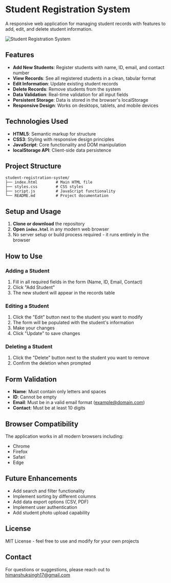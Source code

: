 # Student Registration System

A responsive web application for managing student records with features to add, edit, and delete student information.

![Student Registration System](https://i.imgur.com/placeholder.png)

## Features

- **Add New Students**: Register students with name, ID, email, and contact number
- **View Records**: See all registered students in a clean, tabular format
- **Edit Information**: Update existing student records
- **Delete Records**: Remove students from the system
- **Data Validation**: Real-time validation for all input fields
- **Persistent Storage**: Data is stored in the browser's localStorage
- **Responsive Design**: Works on desktops, tablets, and mobile devices

## Technologies Used

- **HTML5**: Semantic markup for structure
- **CSS3**: Styling with responsive design principles
- **JavaScript**: Core functionality and DOM manipulation
- **localStorage API**: Client-side data persistence

## Project Structure

```
student-registration-system/
├── index.html        # Main HTML file
├── styles.css        # CSS styles
├── script.js         # JavaScript functionality
└── README.md         # Project documentation
```

## Setup and Usage

1. **Clone or download** the repository
2. **Open `index.html`** in any modern web browser
3. No server setup or build process required - it runs entirely in the browser

## How to Use

### Adding a Student
1. Fill in all required fields in the form (Name, ID, Email, Contact)
2. Click "Add Student"
3. The new student will appear in the records table

### Editing a Student
1. Click the "Edit" button next to the student you want to modify
2. The form will be populated with the student's information
3. Make your changes
4. Click "Update" to save changes

### Deleting a Student
1. Click the "Delete" button next to the student you want to remove
2. Confirm the deletion when prompted

## Form Validation

- **Name**: Must contain only letters and spaces
- **ID**: Cannot be empty
- **Email**: Must be in a valid email format (example@domain.com)
- **Contact**: Must be at least 10 digits

## Browser Compatibility

The application works in all modern browsers including:
- Chrome
- Firefox
- Safari
- Edge

## Future Enhancements

- Add search and filter functionality
- Implement sorting by different columns
- Add data export options (CSV, PDF)
- Implement user authentication
- Add student photo upload capability

## License

MIT License - feel free to use and modify for your own projects

## Contact

For questions or suggestions, please reach out to [himanshuksingh17@gmail.com](mailto:himanshuksingh17@gmail.com)
